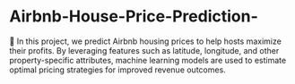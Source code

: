 # Airbnb-House-Price-Prediction-
🏡 In this project, we predict Airbnb housing prices to help hosts maximize their profits. By leveraging features such as latitude, longitude, and other property-specific attributes, machine learning models are used to estimate optimal pricing strategies for improved revenue outcomes.
